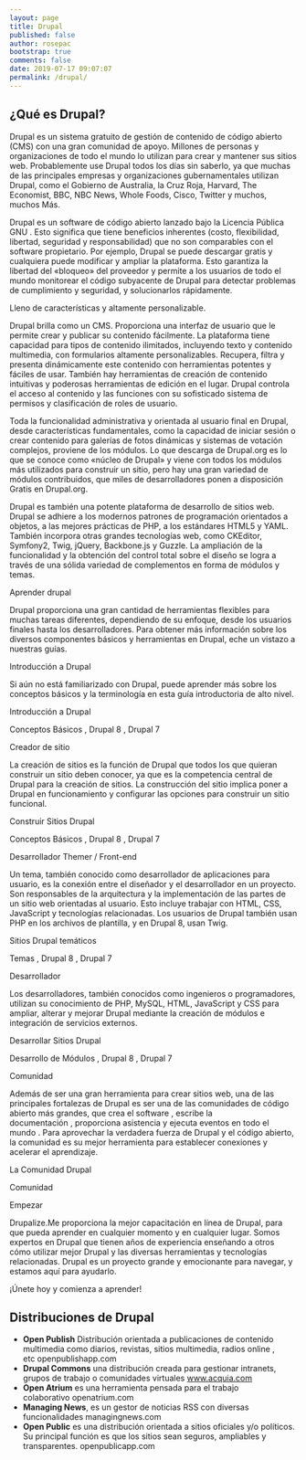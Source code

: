 ```yaml
---
layout: page
title: Drupal
published: false
author: rosepac
bootstrap: true
comments: false
date: 2019-07-17 09:07:07
permalink: /drupal/
---
```


## ¿Qué es Drupal?

Drupal es un sistema gratuito de gestión de contenido de código abierto (CMS) con una gran comunidad de apoyo. Millones de personas y organizaciones de todo el mundo lo utilizan para crear y mantener sus sitios web. Probablemente use Drupal todos los días sin saberlo, ya que muchas de las principales empresas y organizaciones gubernamentales utilizan Drupal, como el Gobierno de Australia, la Cruz Roja, Harvard, The Economist, BBC, NBC News, Whole Foods, Cisco, Twitter y muchos, muchos Más.

Drupal es un software de código abierto lanzado bajo la Licencia Pública GNU . Esto significa que tiene beneficios inherentes (costo, flexibilidad, libertad, seguridad y responsabilidad) que no son comparables con el software propietario. Por ejemplo, Drupal se puede descargar gratis y cualquiera puede modificar y ampliar la plataforma. Esto garantiza la libertad del &#171;bloqueo&#187; del proveedor y permite a los usuarios de todo el mundo monitorear el código subyacente de Drupal para detectar problemas de cumplimiento y seguridad, y solucionarlos rápidamente.

Lleno de características y altamente personalizable.

Drupal brilla como un CMS. Proporciona una interfaz de usuario que le permite crear y publicar su contenido fácilmente. La plataforma tiene capacidad para tipos de contenido ilimitados, incluyendo texto y contenido multimedia, con formularios altamente personalizables. Recupera, filtra y presenta dinámicamente este contenido con herramientas potentes y fáciles de usar. También hay herramientas de creación de contenido intuitivas y poderosas herramientas de edición en el lugar. Drupal controla el acceso al contenido y las funciones con su sofisticado sistema de permisos y clasificación de roles de usuario.

Toda la funcionalidad administrativa y orientada al usuario final en Drupal, desde características fundamentales, como la capacidad de iniciar sesión o crear contenido para galerías de fotos dinámicas y sistemas de votación complejos, proviene de los módulos. Lo que descarga de Drupal.org es lo que se conoce como &#171;núcleo de Drupal&#187; y viene con todos los módulos más utilizados para construir un sitio, pero hay una gran variedad de módulos contribuidos, que miles de desarrolladores ponen a disposición Gratis en Drupal.org.

Drupal es también una potente plataforma de desarrollo de sitios web. Drupal se adhiere a los modernos patrones de programación orientados a objetos, a las mejores prácticas de PHP, a los estándares HTML5 y YAML. También incorpora otras grandes tecnologías web, como CKEditor, Symfony2, Twig, jQuery, Backbone.js y Guzzle. La ampliación de la funcionalidad y la obtención del control total sobre el diseño se logra a través de una sólida variedad de complementos en forma de módulos y temas.

Aprender drupal

Drupal proporciona una gran cantidad de herramientas flexibles para muchas tareas diferentes, dependiendo de su enfoque, desde los usuarios finales hasta los desarrolladores. Para obtener más información sobre los diversos componentes básicos y herramientas en Drupal, eche un vistazo a nuestras guías.

Introducción a Drupal

Si aún no está familiarizado con Drupal, puede aprender más sobre los conceptos básicos y la terminología en esta guía introductoria de alto nivel.

Introducción a Drupal
  
Conceptos Básicos , Drupal 8 , Drupal 7
  
Creador de sitio
  
La creación de sitios es la función de Drupal que todos los que quieran construir un sitio deben conocer, ya que es la competencia central de Drupal para la creación de sitios. La construcción del sitio implica poner a Drupal en funcionamiento y configurar las opciones para construir un sitio funcional.

Construir Sitios Drupal
  
Conceptos Básicos , Drupal 8 , Drupal 7

Desarrollador Themer / Front-end

Un tema, también conocido como desarrollador de aplicaciones para usuario, es la conexión entre el diseñador y el desarrollador en un proyecto. Son responsables de la arquitectura y la implementación de las partes de un sitio web orientadas al usuario. Esto incluye trabajar con HTML, CSS, JavaScript y tecnologías relacionadas. Los usuarios de Drupal también usan PHP en los archivos de plantilla, y en Drupal 8, usan Twig.

Sitios Drupal temáticos
  
Temas , Drupal 8 , Drupal 7

Desarrollador

Los desarrolladores, también conocidos como ingenieros o programadores, utilizan su conocimiento de PHP, MySQL, HTML, JavaScript y CSS para ampliar, alterar y mejorar Drupal mediante la creación de módulos e integración de servicios externos.

Desarrollar Sitios Drupal
  
Desarrollo de Módulos , Drupal 8 , Drupal 7
  
Comunidad

Además de ser una gran herramienta para crear sitios web, una de las principales fortalezas de Drupal es ser una de las comunidades de código abierto más grandes, que crea el software , escribe la documentación , proporciona asistencia y ejecuta eventos en todo el mundo . Para aprovechar la verdadera fuerza de Drupal y el código abierto, la comunidad es su mejor herramienta para establecer conexiones y acelerar el aprendizaje.

La Comunidad Drupal
  
Comunidad

Empezar

Drupalize.Me proporciona la mejor capacitación en línea de Drupal, para que pueda aprender en cualquier momento y en cualquier lugar. Somos expertos en Drupal que tienen años de experiencia enseñando a otros cómo utilizar mejor Drupal y las diversas herramientas y tecnologías relacionadas. Drupal es un proyecto grande y emocionante para navegar, y estamos aquí para ayudarlo.

¡Únete hoy y comienza a aprender!

## Distribuciones de Drupal

  * **Open Publish** Distribución orientada a publicaciones de contenido multimedia como diarios, revistas, sitios multimedia, radios online , etc openpublishapp.com
  * **Drupal Commons** una distribución creada para gestionar intranets, grupos de trabajo o comunidades virtuales www.acquia.com
  * **Open Atrium** es una herramienta pensada para el trabajo colaborativo openatrium.com
  * **Managing News**, es un gestor de noticias RSS con diversas funcionalidades managingnews.com
  * **Open Public** es una distribución orientada a sitios oficiales y/o políticos. Su principal función es que los sitios sean seguros, ampliables y transparentes. openpublicapp.com